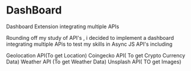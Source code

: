 # DashBoard
Dashboard Extension integrating multiple APIs

Rounding off my study of API's , i decided to implement a dashboard integrating multiple APis to test my skills in Async JS
API's including

Geolocation API(To get Location)
Coingecko API( To get Crypto Currency Data)
Weather API (To get Weather Data)
Unsplash API( TO get Images)

